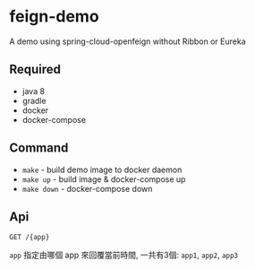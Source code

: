 # feign-demo
A demo using spring-cloud-openfeign without Ribbon or Eureka

## Required

- java 8
- gradle
- docker
- docker-compose

## Command

- `make` - build demo image to docker daemon
- `make up` - build image & docker-compose up
- `make down` - docker-compose down

## Api

```
GET /{app}
```

`app` 指定由哪個 app 來回覆當前時間, 一共有3個: `app1`, `app2`, `app3`
